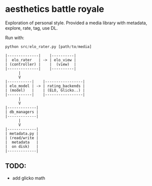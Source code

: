 # aesthetics battle royale

Exploration of personal style. Provided a media library with metadata, explore, rate, tag, use DL.

Run with:
```py
python src/elo_rater.py [path/to/media]
```

```
|--------------|    |----------|
|  elo_rater   | -> | elo_view |
| (controller) |    |  (view)  |
|--------------|    |----------|
      |
      V
|-----------|    |-----------------|   
| elo_model | -> | rating_backends |
| (model)   |    | (ELO, Glicko..) |
|-----------|    |-----------------|   
      |          
      V
|-------------|
| db_managers |
|-------------|
      |
      V
|-------------|
| metadata.py |
| (read/write |
|  metadata   |
|  on disk)   |
|-------------|
```

## TODO:
- add glicko math

